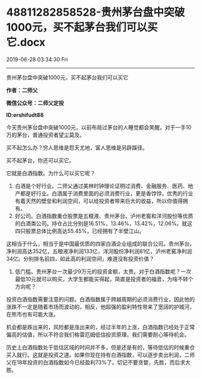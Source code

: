 # 48811282858528-贵州茅台盘中突破1000元，买不起茅台我们可以买它.docx

2019-06-28 03:34:30 Fri

----

贵州茅台盘中突破1000元，买不起茅台我们可以买它

__作者：二师父__

__微信公众号：二师父定投__

__ID:ershifudt88__

<a id="OLE_LINK1"></a>

今天贵州茅台盘中突破1000元，以前布局过茅台的人睡觉都会笑醒。对于一手10万的茅台，普通投资者望尘莫及。

买不起怎么办？穷人思维是怨天尤地，富人思维是另辟蹊径。

买不起茅台，你还可以买它。

它就是白酒指数。为什么可以买它呢？

1. 白酒是个好行业。二师父通过美林时钟理论证明过消费、金融服务、医药、地产都是好行业。白酒属于消费里面的必须消费行业，更是香饽饽。优秀的行业有着天然的壁垒和利润空间，可以给投资者带来巨大的收益，所以你值得拥有。
2. 好公司。白酒指数重仓股票是五粮液、贵州茅台、泸州老窖和洋河股份等优质的白酒类公司。持仓占比分别是16\.51%，13\.46%，13\.42%，12\.06%。就这四只股票总体比例高达55\.45%，已经拥有了半壁江山。

这相当于什么，相当于是中国最优质的四家白酒企业组成的联合公司。贵州茅台，净利润高达352亿，五粮液净利润133亿，洋河股份净利润81亿，泸州老窖净利润34亿。分别排名前四，如此高的利润空间，难道没有投资价值？

1. 低门槛。贵州茅台一次最少9万元的投资金额，太贵。对于白酒指数呢？一次最低10元就可以购买，大学生都能买得起，简直是投资者的福音，为啥不转个方向呢？

投资白酒指数需要注意的问题。白酒指数属于跨越周期的必须消费行业，因此他的涨跌不一定是随着市场而波动的，相反，他超强的盈利特性带来了宽阔的护城河，在熊市也有可能大涨。

机会都是跌出来的，风险都是涨出来的，经过半年的上涨，白酒指数已经处于正常偏高的估值，所以不符合我们格雷厄姆低估投资原理。我们需要耐心等待机会。

历史上白酒指数处于低估区域的时间并不多，但是还是有的，等待低估的时候重仓买入就行。这就是投资之道。如果你现在持有白酒指数，可以逐步卖出利润，二师父在18年投资的白酒指数如今已经盈利73%了。切记不要贪婪，先胜，而后求大胜。

